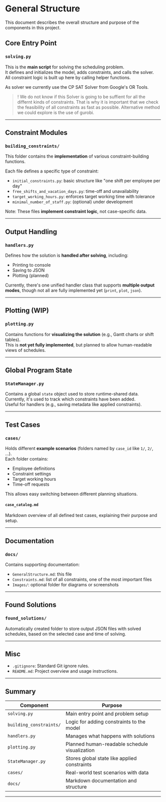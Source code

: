 # General Structure

This document describes the overall structure and purpose of the components in this project.

## Core Entry Point

### `solving.py`
This is the **main script** for solving the scheduling problem.  
It defines and initializes the model, adds constraints, and calls the solver.  
All constraint logic is built up here by calling helper functions.

As solver we currently use the CP SAT Solver from Google's OR Tools.
> ! We do not know if this Solver is going to be suffient for all the 
> differnt kinds of constraints. That is why it is important that we 
> check the feasibility of all constraints as fast as possible. Alternative
> method we could explore is the use of gurobi.

---

## Constraint Modules

### `building_constraints/`
This folder contains the **implementation** of various constraint-building functions.

Each file defines a specific type of constraint:
- `initial_constraints.py`: basic structure like "one shift per employee per day"
- `free_shifts_and_vacation_days.py`: time-off and unavailability
- `target_working_hours.py`: enforces target working time with tolerance
- `minimal_number_of_staff.py`: (optional) under development

Note: These files **implement constraint logic**, not case-specific data.

---

## Output Handling

### `handlers.py`
Defines how the solution is **handled after solving**, including:
- Printing to console
- Saving to JSON
- Plotting (planned)

Currently, there's one unified handler class that supports **multiple output modes**, though not all are fully implemented yet (`print`, `plot`, `json`).

---

## Plotting (WIP)

### `plotting.py`
Contains functions for **visualizing the solution** (e.g., Gantt charts or shift tables).  
This is **not yet fully implemented**, but planned to allow human-readable views of schedules.

---

## Global Program State

### `StateManager.py`
Contains a global `state` object used to store runtime-shared data.  
Currently, it's used to track which constraints have been added.  
Useful for handlers (e.g., saving metadata like applied constraints).

---

## Test Cases

### `cases/`
Holds different **example scenarios** (folders named by `case_id` like `1/`, `2/`, ...).  
Each folder contains:
- Employee definitions
- Constraint settings
- Target working hours
- Time-off requests

This allows easy switching between different planning situations.

#### `case_catalog.md`
Markdown overview of all defined test cases, explaining their purpose and setup.

---

## Documentation

### `docs/`
Contains supporting documentation:
- `GeneralStructure.md`: this file
- `Constraints.md`: list of all constraints, one of the most important files
- `Images/`: optional folder for diagrams or screenshots

---

## Found Solutions

### `found_solutions/`
Automatically created folder to store output JSON files with solved schedules, based on the selected case and time of solving.

---

## Misc

- `.gitignore`: Standard Git ignore rules.
- `README.md`: Project overview and usage instructions.

---

## Summary

| Component         | Purpose                                           |
|------------------|---------------------------------------------------|
| `solving.py`      | Main entry point and problem setup               |
| `building_constraints/` | Logic for adding constraints to the model     |
| `handlers.py`     | Manages what happens with solutions              |
| `plotting.py`     | Planned human-readable schedule visualization    |
| `StateManager.py` | Stores global state like applied constraints     |
| `cases/`          | Real-world test scenarios with data              |
| `docs/`           | Markdown documentation and structure             |

---

